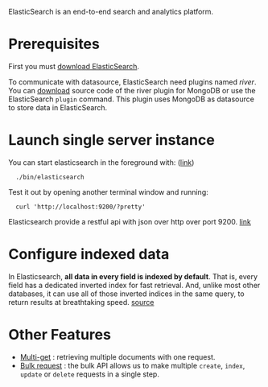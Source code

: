 ElasticSearch is an end-to-end search and analytics platform.

Prerequisites
=============

First you must [download ElasticSearch](http://www.elasticsearch.org/download).

To communicate with datasource, ElasticSearch need plugins named *river*. You can [download](https://github.com/richardwilly98/elasticsearch-river-mongodb) source code of the river plugin for MongoDB or use the ElasticSearch `plugin` command. This plugin uses MongoDB as datasource to store data in ElasticSearch.

Launch single server instance
=============================

You can start elasticsearch in the foreground with: ([link](http://www.elasticsearch.org/guide/en/elasticsearch/guide/current/_running_elasticsearch.html#_running_elasticsearch))

      ./bin/elasticsearch

Test it out by opening another terminal window and running:

      curl 'http://localhost:9200/?pretty'

Elasticsearch provide a restful api with json over http over port 9200. [link](http://www.elasticsearch.org/guide/en/elasticsearch/guide/current/_talking_to_elasticsearch.html#_restful_api_with_json_over_http)

Configure indexed data
======================

In Elasticsearch, **all data in every field is indexed by default**. That is, every field has a dedicated inverted index for fast retrieval. And, unlike most other databases, it can use all of those inverted indices in the same query, to return results at breathtaking speed. [source](http://www.elasticsearch.org/guide/en/elasticsearch/guide/current/data-in-data-out.html)

Other Features
==============

* [Multi-get](http://www.elasticsearch.org/guide/en/elasticsearch/guide/current/_retrieving_multiple_documents.html) : retrieving multiple documents with one request.
* [Bulk request](http://www.elasticsearch.org/guide/en/elasticsearch/guide/current/bulk.html) : the bulk API allows us to make multiple `create`, `index`, `update` or `delete` requests in a single step.